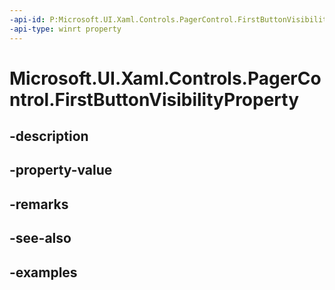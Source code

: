 ```yaml
---
-api-id: P:Microsoft.UI.Xaml.Controls.PagerControl.FirstButtonVisibilityProperty
-api-type: winrt property
---
```


# Microsoft.UI.Xaml.Controls.PagerControl.FirstButtonVisibilityProperty

<!--
public static Windows.UI.Xaml.DependencyProperty FirstButtonVisibilityProperty { get; }
-->


## -description

## -property-value

## -remarks

## -see-also

## -examples


